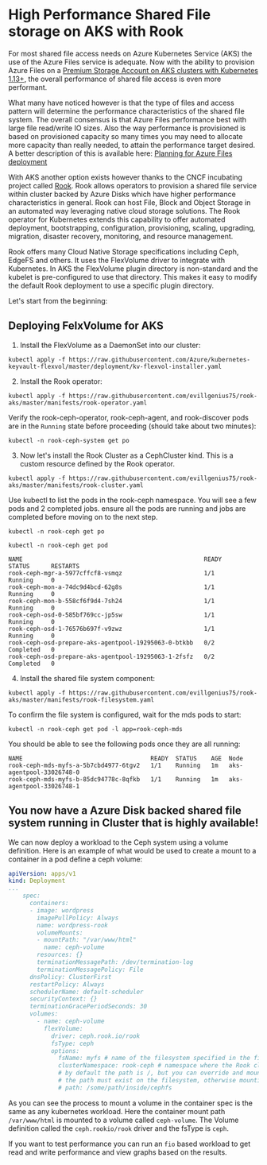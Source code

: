 # High Performance Shared File storage on AKS with Rook

For most shared file access needs on Azure Kubernetes Service (AKS) the use of the Azure Files service is adequate. Now with the ability to provision Azure Files on a [Premium Storage Account on AKS clusters with Kubernetes 1.13+](https://docs.microsoft.com/en-us/azure/aks/azure-files-dynamic-pv#create-a-storage-class), the overall performance of shared file access is even more performant.

What many have noticed however is that the type of files and access pattern will determine the performance characteristics of the shared file system. The overall consensus is that Azure Files performance best with large file read/write IO sizes. Also the way performance is provisioned is based on provisioned capacity so many  times you may need to allocate more capacity than really needed, to attain the performance target desired. A better description of this is available here: [Planning for Azure Files deployment](https://docs.microsoft.com/en-us/azure/storage/files/storage-files-planning#file-share-performance-tiers)

With AKS another option exists however thanks to the CNCF incubating project called [Rook](https://rook.io/). Rook allows operators to provision a shared file service within cluster backed by Azure Disks which have higher performance characteristics in general. Rook can host File, Block and Object Storage in an automated way leveraging native cloud storage solutions. The Rook operator for Kubernetes extends this capability to offer automated deployment, bootstrapping, configuration, provisioning, scaling, upgrading, migration, disaster recovery, monitoring, and resource management.

Rook offers many Cloud Native Storage specifications including Ceph, EdgeFS and others. It uses the FlexVolume driver to integrate with Kubernetes. In AKS the FlexVolume plugin directory is non-standard and the kubelet is pre-configured to use that directory. This makes it easy to modify the default Rook deployment to use a specific plugin directory.

Let's start from the beginning:

## Deploying FelxVolume for AKS

1. Install the FlexVolume as a DaemonSet into our cluster:

```shell
kubectl apply -f https://raw.githubusercontent.com/Azure/kubernetes-keyvault-flexvol/master/deployment/kv-flexvol-installer.yaml
```

2. Install the Rook operator:

```shell
kubectl apply -f https://raw.githubusercontent.com/evillgenius75/rook-aks/master/manifests/rook-operator.yaml
```

Verify the rook-ceph-operator, rook-ceph-agent, and rook-discover pods are in the `Running` state before proceeding (should take about two minutes):

```shell
kubectl -n rook-ceph-system get po
```

3. Now let's install the Rook Cluster as a CephCluster kind. This is a custom resource defined by the Rook operator.

```shell
kubectl apply -f https://raw.githubusercontent.com/evillgenius75/rook-aks/master/manifests/rook-cluster.yaml
```

Use kubectl to list the pods in the rook-ceph namespace. You will see a few pods and 2 completed jobs. ensure all the pods are running and jobs are completed before moving on to the next step.

```shell
kubectl -n rook-ceph get po

kubectl -n rook-ceph get pod

NAME                                                   READY     STATUS      RESTARTS
rook-ceph-mgr-a-5977cffcf8-vsmqz                       1/1       Running     0
rook-ceph-mon-a-74dc9d4bcd-62g8s                       1/1       Running     0
rook-ceph-mon-b-558cf6f9d4-7sh24                       1/1       Running     0
rook-ceph-osd-0-585bf769cc-jp5sw                       1/1       Running     0
rook-ceph-osd-1-76576b697f-v9zwz                       1/1       Running     0
rook-ceph-osd-prepare-aks-agentpool-19295063-0-btkbb   0/2       Completed   0
rook-ceph-osd-prepare-aks-agentpool-19295063-1-2fsfz   0/2       Completed   0
```

4. Install the shared file system component:

```shell
kubectl apply -f https://raw.githubusercontent.com/evillgenius75/rook-aks/master/manifests/rook-filesystem.yaml
```

To confirm the file system is configured, wait for the mds pods to start:

```shell
kubectl -n rook-ceph get pod -l app=rook-ceph-mds
```

You should be able to see the following pods once they are all running:

```shell
NAME                                    READY  STATUS    AGE  Node
rook-ceph-mds-myfs-a-5b7cbd4977-6tgv2   1/1    Running   1m   aks-agentpool-33026748-0
rook-ceph-mds-myfs-b-85dc94778c-8qfkb   1/1    Running   1m   aks-agentpool-33026748-1
```

## You now have a Azure Disk backed shared file system running in Cluster that is highly available!

We can now deploy a workload to the Ceph system using a volume definition. Here is an example of what would be used to create a mount to a container in a pod define a ceph volume:

```yaml
apiVersion: apps/v1
kind: Deployment
...
    spec:
      containers:
      - image: wordpress
        imagePullPolicy: Always
        name: wordpress-rook
        volumeMounts:
        - mountPath: "/var/www/html"
          name: ceph-volume
        resources: {}
        terminationMessagePath: /dev/termination-log
        terminationMessagePolicy: File
      dnsPolicy: ClusterFirst
      restartPolicy: Always
      schedulerName: default-scheduler
      securityContext: {}
      terminationGracePeriodSeconds: 30
      volumes:
        - name: ceph-volume
          flexVolume:
            driver: ceph.rook.io/rook
            fsType: ceph
            options:
              fsName: myfs # name of the filesystem specified in the filesystem CRD.
              clusterNamespace: rook-ceph # namespace where the Rook cluster is deployed
              # by default the path is /, but you can override and mount a specific path of the filesystem by using the path attribute
              # the path must exist on the filesystem, otherwise mounting the filesystem at that path will fail
              # path: /some/path/inside/cephfs
```

As you can see the process to mount a volume in the container spec is the same as any kubernetes workload. Here the container mount path `/var/www/html` is mounted to a volume called `ceph-volume`. The Volume definition called the `ceph.rookio/rook` driver and the fsType is `ceph`.

If you want to test performance you can run an `fio` based workload to get read and write performance and view graphs based on the results.

